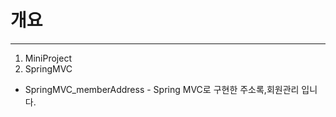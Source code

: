 # 개요 
---
01. MiniProject 
  1. SpringMVC
   + SpringMVC_memberAddress - Spring MVC로 구현한 주소록,회원관리 입니다.
